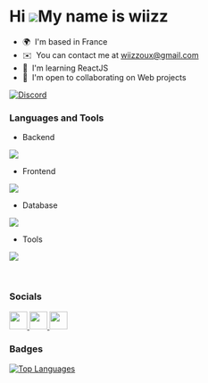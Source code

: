 Hi ![](https://user-images.githubusercontent.com/18350557/176309783-0785949b-9127-417c-8b55-ab5a4333674e.gif)My name is wiizz
=============================================================================================================================

* 🌍  I'm based in France
* ✉️  You can contact me at [wiizzoux@gmail.com](mailto:wiizzoux@gmail.com)
* 🧠  I'm learning ReactJS
* 🤝  I'm open to collaborating on Web projects

[![Discord](https://img.shields.io/badge/Discord-%235865F2.svg?style=for-the-badge&logo=Discord&logoColor=white)](https://discord.com/invite/5K5CHmVnUb)

### Languages and Tools

- Backend
<p align="left">
    <img src="https://skillicons.dev/icons?i=lua,nodejs,py,js,ts,java,php"/>
</p>

- Frontend
<p align="left">
    <img src="https://skillicons.dev/icons?i=html,css,react,md"/>
</p>

- Database
<p align="left">
    <img src="https://skillicons.dev/icons?i=mysql"/>
</p>

- Tools
<p align="left">
    <img src="https://skillicons.dev/icons?i=git,github,vscode,visualstudio,linux,discord"/>
</p>

<br>


### Socials

<p align="left"> <a href="https://www.codepen.io/wiizz" target="_blank" rel="noreferrer"> <picture> <source media="(prefers-color-scheme: dark)" srcset="https://raw.githubusercontent.com/danielcranney/readme-generator/main/public/icons/socials/codepen-dark.svg" /> <source media="(prefers-color-scheme: light)" srcset="https://raw.githubusercontent.com/danielcranney/readme-generator/main/public/icons/socials/codepen.svg" /> <img src="https://raw.githubusercontent.com/danielcranney/readme-generator/main/public/icons/socials/codepen.svg" width="32" height="32" /> </picture> </a> <a href="https://codesandbox.io/u/wiizzl" target="_blank" rel="noreferrer"> <picture> <source media="(prefers-color-scheme: dark)" srcset="https://raw.githubusercontent.com/danielcranney/readme-generator/main/public/icons/socials/codesandbox-dark.svg" /> <source media="(prefers-color-scheme: light)" srcset="https://raw.githubusercontent.com/danielcranney/readme-generator/main/public/icons/socials/codesandbox.svg" /> <img src="https://raw.githubusercontent.com/danielcranney/readme-generator/main/public/icons/socials/codesandbox.svg" width="32" height="32" /> </picture> </a> <a href="https://discord.com/users/wiizzl" target="_blank" rel="noreferrer"> <picture> <source media="(prefers-color-scheme: dark)" srcset="undefined" /> </picture> </a> <a href="https://www.github.com/wiizzl" target="_blank" rel="noreferrer"> <picture> <source media="(prefers-color-scheme: dark)" srcset="https://raw.githubusercontent.com/danielcranney/readme-generator/main/public/icons/socials/github-dark.svg" /> <source media="(prefers-color-scheme: light)" srcset="https://raw.githubusercontent.com/danielcranney/readme-generator/main/public/icons/socials/github.svg" /> <img src="https://raw.githubusercontent.com/danielcranney/readme-generator/main/public/icons/socials/github.svg" width="32" height="32" /> </picture> </a></p>

### Badges

<a href="https://github.com/wiizzl" align="left"><img src="https://github-readme-stats.vercel.app/api/top-langs/?username=wiizzl&langs_count=10&title_color=0891b2&text_color=ffffff&icon_color=0891b2&bg_color=1c1917&hide_border=true&locale=en&custom_title=Top%20%Languages" alt="Top Languages" /></a>
